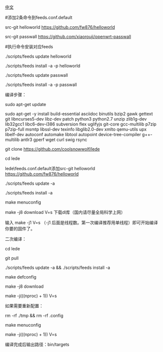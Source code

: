[中文](https://p3terx.com/archives/build-openwrt-with-github-actions.html)

#添加2条命令到feeds.conf.default

src-git helloworld https://github.com/fw876/helloworld

src-git passwall https://github.com/xiaorouji/openwrt-passwall

#执行命令安装对应feeds

  ./scripts/feeds update helloworld
  
  ./scripts/feeds install -a -p helloworld
  
  ./scripts/feeds update passwall
  
  ./scripts/feeds install -a -p passwall
  
编译步骤：

sudo apt-get update

sudo apt-get -y install build-essential asciidoc binutils bzip2 gawk gettext git libncurses5-dev libz-dev patch python3 python2.7 unzip zlib1g-dev lib32gcc1 libc6-dev-i386 subversion flex uglifyjs git-core gcc-multilib p7zip p7zip-full msmtp libssl-dev texinfo libglib2.0-dev xmlto qemu-utils upx libelf-dev autoconf automake libtool autopoint device-tree-compiler g++-multilib antlr3 gperf wget curl swig rsync

git clone https://github.com/coolsnowwolf/lede

cd lede

lede\feeds.conf.default添加src-git helloworld https://github.com/fw876/helloworld

./scripts/feeds update -a

./scripts/feeds install -a

make menuconfig

make -j8 download V=s 下载dl库（国内请尽量全局科学上网）

输入 make -j1 V=s （-j1 后面是线程数。第一次编译推荐用单线程）即可开始编译你要的固件了。

二次编译：

cd lede

git pull

./scripts/feeds update -a && ./scripts/feeds install -a

make defconfig

make -j8 download

make -j$(($(nproc) + 1)) V=s

如果需要重新配置：

rm -rf ./tmp && rm -rf .config

make menuconfig

make -j$(($(nproc) + 1)) V=s

编译完成后输出路径：bin/targets
